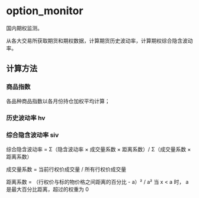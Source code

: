 # option_monitor
国内期权监测。

从各大交易所获取期货和期权数据，计算期货历史波动率，计算期权综合隐含波动率。

## 计算方法
### 商品指数
各品种商品指数以各月份持仓加权平均计算；
### 历史波动率 hv
### 综合隐含波动率 siv
综合隐含波动率 = Σ（隐含波动率 × 成交量系数 × 距离系数）/ Σ（成交量系数 × 距离系数）

成交量系数 = 当前行权价成交量 / 所有行权价成交量

距离系数 = （行权价与标的物价格之间距离的百分比 - a）² / a² 当 x < a 时， a 是最大百分比距离，超过的权重为 0 

